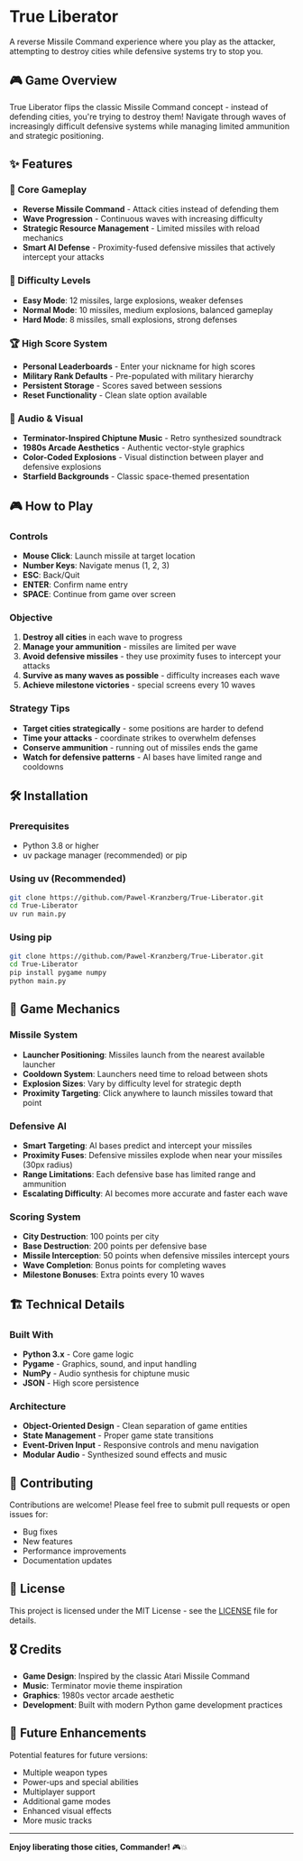# True Liberator

A reverse Missile Command experience where you play as the attacker, attempting to destroy cities while defensive systems try to stop you.

## 🎮 Game Overview

True Liberator flips the classic Missile Command concept - instead of defending cities, you're trying to destroy them! Navigate through waves of increasingly difficult defensive systems while managing limited ammunition and strategic positioning.

## ✨ Features

### 🚀 Core Gameplay
- **Reverse Missile Command** - Attack cities instead of defending them
- **Wave Progression** - Continuous waves with increasing difficulty
- **Strategic Resource Management** - Limited missiles with reload mechanics
- **Smart AI Defense** - Proximity-fused defensive missiles that actively intercept your attacks

### 🎯 Difficulty Levels
- **Easy Mode**: 12 missiles, large explosions, weaker defenses
- **Normal Mode**: 10 missiles, medium explosions, balanced gameplay  
- **Hard Mode**: 8 missiles, small explosions, strong defenses

### 🏆 High Score System
- **Personal Leaderboards** - Enter your nickname for high scores
- **Military Rank Defaults** - Pre-populated with military hierarchy
- **Persistent Storage** - Scores saved between sessions
- **Reset Functionality** - Clean slate option available

### 🎵 Audio & Visual
- **Terminator-Inspired Chiptune Music** - Retro synthesized soundtrack
- **1980s Arcade Aesthetics** - Authentic vector-style graphics
- **Color-Coded Explosions** - Visual distinction between player and defensive explosions
- **Starfield Backgrounds** - Classic space-themed presentation

## 🎮 How to Play

### Controls
- **Mouse Click**: Launch missile at target location
- **Number Keys**: Navigate menus (1, 2, 3)
- **ESC**: Back/Quit
- **ENTER**: Confirm name entry
- **SPACE**: Continue from game over screen

### Objective
1. **Destroy all cities** in each wave to progress
2. **Manage your ammunition** - missiles are limited per wave
3. **Avoid defensive missiles** - they use proximity fuses to intercept your attacks
4. **Survive as many waves as possible** - difficulty increases each wave
5. **Achieve milestone victories** - special screens every 10 waves

### Strategy Tips
- **Target cities strategically** - some positions are harder to defend
- **Time your attacks** - coordinate strikes to overwhelm defenses
- **Conserve ammunition** - running out of missiles ends the game
- **Watch for defensive patterns** - AI bases have limited range and cooldowns

## 🛠️ Installation

### Prerequisites
- Python 3.8 or higher
- uv package manager (recommended) or pip

### Using uv (Recommended)
```bash
git clone https://github.com/Pawel-Kranzberg/True-Liberator.git
cd True-Liberator
uv run main.py
```

### Using pip
```bash
git clone https://github.com/Pawel-Kranzberg/True-Liberator.git
cd True-Liberator
pip install pygame numpy
python main.py
```

## 🎯 Game Mechanics

### Missile System
- **Launcher Positioning**: Missiles launch from the nearest available launcher
- **Cooldown System**: Launchers need time to reload between shots
- **Explosion Sizes**: Vary by difficulty level for strategic depth
- **Proximity Targeting**: Click anywhere to launch missiles toward that point

### Defensive AI
- **Smart Targeting**: AI bases predict and intercept your missiles
- **Proximity Fuses**: Defensive missiles explode when near your missiles (30px radius)
- **Range Limitations**: Each defensive base has limited range and ammunition
- **Escalating Difficulty**: AI becomes more accurate and faster each wave

### Scoring System
- **City Destruction**: 100 points per city
- **Base Destruction**: 200 points per defensive base
- **Missile Interception**: 50 points when defensive missiles intercept yours
- **Wave Completion**: Bonus points for completing waves
- **Milestone Bonuses**: Extra points every 10 waves

## 🏗️ Technical Details

### Built With
- **Python 3.x** - Core game logic
- **Pygame** - Graphics, sound, and input handling
- **NumPy** - Audio synthesis for chiptune music
- **JSON** - High score persistence

### Architecture
- **Object-Oriented Design** - Clean separation of game entities
- **State Management** - Proper game state transitions
- **Event-Driven Input** - Responsive controls and menu navigation
- **Modular Audio** - Synthesized sound effects and music

## 🤝 Contributing

Contributions are welcome! Please feel free to submit pull requests or open issues for:
- Bug fixes
- New features
- Performance improvements
- Documentation updates

## 📄 License

This project is licensed under the MIT License - see the [LICENSE](LICENSE) file for details.

## 🎖️ Credits

- **Game Design**: Inspired by the classic Atari Missile Command
- **Music**: Terminator movie theme inspiration
- **Graphics**: 1980s vector arcade aesthetic
- **Development**: Built with modern Python game development practices

## 🚀 Future Enhancements

Potential features for future versions:
- Multiple weapon types
- Power-ups and special abilities
- Multiplayer support
- Additional game modes
- Enhanced visual effects
- More music tracks

---

**Enjoy liberating those cities, Commander!** 🎮💥
